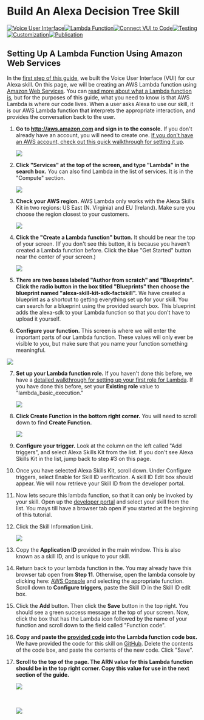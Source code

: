 # Build An Alexa Decision Tree Skill

[![Voice User Interface](https://m.media-amazon.com/images/G/01/mobile-apps/dex/alexa/alexa-skills-kit/tutorials/navigation/1-locked._TTH_.png)](./1-voice-user-interface.md)[![Lambda Function](https://m.media-amazon.com/images/G/01/mobile-apps/dex/alexa/alexa-skills-kit/tutorials/navigation/2-on._TTH_.png)](./2-lambda-function.md)[![Connect VUI to Code](https://m.media-amazon.com/images/G/01/mobile-apps/dex/alexa/alexa-skills-kit/tutorials/navigation/3-off._TTH_.png)](./3-connect-vui-to-code.md)[![Testing](https://m.media-amazon.com/images/G/01/mobile-apps/dex/alexa/alexa-skills-kit/tutorials/navigation/4-off._TTH_.png)](./4-testing.md)[![Customization](https://m.media-amazon.com/images/G/01/mobile-apps/dex/alexa/alexa-skills-kit/tutorials/navigation/5-off._TTH_.png)](./5-customization.md)[![Publication](https://m.media-amazon.com/images/G/01/mobile-apps/dex/alexa/alexa-skills-kit/tutorials/navigation/6-off._TTH_.png)](./6-publication.md)

## Setting Up A Lambda Function Using Amazon Web Services

In the [first step of this guide](./1-voice-user-interface.md), we built the Voice User Interface (VUI) for our Alexa skill.  On this page, we will be creating an AWS Lambda function using [Amazon Web Services](http://aws.amazon.com).  You can [read more about what a Lambda function is](http://aws.amazon.com/lambda), but for the purposes of this guide, what you need to know is that AWS Lambda is where our code lives.  When a user asks Alexa to use our skill, it is our AWS Lambda function that interprets the appropriate interaction, and provides the conversation back to the user.

1.  **Go to http://aws.amazon.com and sign in to the console.** If you don't already have an account, you will need to create one.  [If you don't have an AWS account, check out this quick walkthrough for setting it up](https://github.com/alexa/alexa-cookbook/tree/master/aws/set-up-aws.md).

    <a href="https://console.aws.amazon.com/console/home" target="_new"><img src="https://m.media-amazon.com/images/G/01/mobile-apps/dex/alexa/alexa-skills-kit/tutorials/general/2-1-sign-in-to-the-console._TTH_.png" /></a>

2.  **Click "Services" at the top of the screen, and type "Lambda" in the search box.**  You can also find Lambda in the list of services.  It is in the "Compute" section.

    <a href="https://console.aws.amazon.com/lambda/home" target="_new"><img src="https://m.media-amazon.com/images/G/01/mobile-apps/dex/alexa/alexa-skills-kit/tutorials/general/2-2-services-lambda._TTH_.png" /></a>

3.  **Check your AWS region.** AWS Lambda only works with the Alexa Skills Kit in two regions: US East (N. Virginia) and EU (Ireland).  Make sure you choose the region closest to your customers.

    <img src="https://m.media-amazon.com/images/G/01/mobile-apps/dex/alexa/alexa-skills-kit/tutorials/general/2-3-check-region._TTH_.png"/>

4.  **Click the "Create a Lambda function" button.** It should be near the top of your screen.  (If you don't see this button, it is because you haven't created a Lambda function before.  Click the blue "Get Started" button near the center of your screen.)

    <img src="https://m.media-amazon.com/images/G/01/mobile-apps/dex/alexa/alexa-skills-kit/tutorials/general/2-4-create-a-lambda-function._TTH_.png" />

5.  **There are two boxes labeled "Author from scratch" and "Blueprints". Click the radio button in the box titled "Blueprints" then choose the blueprint named "alexa-skill-kit-sdk-factskill".** We have created a blueprint as a shortcut to getting everything set up for your skill. You can search for a blueprint using the provided search box.  This blueprint adds the alexa-sdk to your Lambda function so that you don't have to upload it yourself.

    <!-- <img src="https://m.media-amazon.com/images/G/01/mobile-apps/dex/alexa/alexa-skills-kit/tutorials/fact/2-5-blueprint._TTH_.png" />  <!--TODO: THIS IMAGE NEEDS TO BE CUSTOMIZED FOR YOUR SKILL TEMPLATE, THIS ONE IS OUT OF DATE. -->

6.  **Configure your function.** This screen is where we will enter the important parts of our Lambda function.  These values will only ever be visible to you, but make sure that you name your function something meaningful.

  <img src="https://m.media-amazon.com/images/G/01/mobile-apps/dex/alexa/alexa-skills-kit/tutorials/general/2-7-configure-your-function._TTH_.png" />

7.  **Set up your Lambda function role.**  If you haven't done this before, we have a [detailed walkthrough for setting up your first role for Lambda](https://github.com/alexa/alexa-cookbook/tree/master/aws/lambda-role.md).  If you have done this before, set your **Existing role** value to "lambda_basic_execution."

    <img src="https://m.media-amazon.com/images/G/01/mobile-apps/dex/alexa/alexa-skills-kit/tutorials/general/2-9-lambda-function-role._TTH_.png" />

8. **Click Create Function in the bottom right corner.**  You will need to scroll down to find **Create Function.**

    <img src="https://m.media-amazon.com/images/G/01/mobile-apps/dex/alexa/alexa-skills-kit/tutorials/general/2-11-create-function-button._TTH_.png" />


9. **Configure your trigger.** Look at the column on the left called "Add triggers", and select Alexa Skills Kit from the list.  If you don't see Alexa Skills Kit in the list, jump back to step #3 on this page.

    <!-- <img src="https://m.media-amazon.com/images/G/01/mobile-apps/dex/alexa/alexa-skills-kit/tutorials/general/2-6-configure-your-trigger._TTH_.png" /> TODO: THIS SCREENSHOT IS OUT OF DATE-->

10. Once you have selected Alexa Skills Kit, scroll down. Under Configure triggers, select Enable for Skill ID verification. A skill ID Edit box should appear. We will now retrieve your Skill ID from the developer portal.

11. Now lets secure this lambda function, so that it can only be invoked by your skill. Open up the [developer portal](https://developer.amazon.com/edw/home.html#/skills) and select your skill from the list. You mays till have a browser tab open if you started at the beginning of this tutorial.

12. Click the Skill Information Link.

    <img src="https://m.media-amazon.com/images/G/01/mobile-apps/dex/alexa/alexa-skills-kit/tutorials/general/3-2-configuration-tab._TTH_.png" />

13. Copy the **Application ID** provided in the main window. This is also known as a skill ID, and is unique to your skill.

14. Return back to your lambda function in the. You may already have this browser tab open from **Step 11**. Otherwise, open the lambda console by clicking here: [AWS Console](https://console.aws.amazon.com/lambda/home?region=us-east-1#/functions) and selecting the appropriate function. Scroll down to **Configure triggers**, paste the Skill ID in the Skill ID edit box.

15. Click the **Add** button. Then click the **Save** button in the top right. You should see a green success message at the top of your screen. Now, click the box that has the Lambda icon followed by the name of your function and scroll down to the field called "Function code".

16.  **Copy and paste the [provided code](https://github.com/alexa/skill-sample-nodejs-decision-tree/blob/master/lambda/custom/index.js) into the Lambda function code box.**  We have provided the code for this skill on [GitHub](https://github.com/alexa/skill-sample-nodejs-decisiontree/blob/master/lambda/custom/index.js).  Delete the contents of the code box, and paste the contents of the new code.
Click "Save".

17. **Scroll to the top of the page. The ARN value for this Lambda function should be in the top right corner. Copy this value for use in the next section of the guide.**

    <img src="https://m.media-amazon.com/images/G/01/mobile-apps/dex/alexa/alexa-skills-kit/tutorials/quiz-game/2-12-copy-ARN._TTH_.png" />  <!--TODO: THIS IMAGE NEEDS TO BE CUSTOMIZED FOR YOUR SKILL TEMPLATE. -->

    <br/><br/>
    <a href="./3-connect-vui-to-code.md"><img src="https://m.media-amazon.com/images/G/01/mobile-apps/dex/alexa/alexa-skills-kit/tutorials/general/buttons/button_next_connect_vui_to_code._TTH_.png"/></a>
